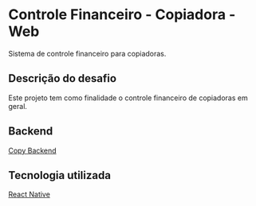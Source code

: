 # Controle Financeiro - Copiadora - Web

Sistema de controle financeiro para copiadoras.

## Descrição do desafio

Este projeto tem como finalidade o controle financeiro de copiadoras em geral.

## Backend

[Copy Backend](https://github.com/gabrielsartorato/copy-center)

## Tecnologia utilizada

[React Native](https://reactnative.dev/)
